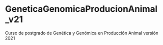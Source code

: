 # GeneticaGenomicaProducionAnimal_v21
Curso de postgrado de Genética y Genómica en Producción Animal versión 2021
